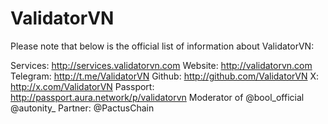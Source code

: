 # ValidatorVN

Please note that below is the official list of information about ValidatorVN:

Services: http://services.validatorvn.com
Website: http://validatorvn.com
Telegram: http://t.me/ValidatorVN
Github: http://github.com/ValidatorVN
X: http://x.com/ValidatorVN
Passport: http://passport.aura.network/p/validatorvn
Moderator of @bool_official @autonity_
Partner: @PactusChain
